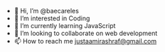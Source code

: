 - 👋 Hi, I’m @baecareles
- 👀 I’m interested in Coding
- 🌱 I’m currently learning JavaScript
- 💞️ I’m looking to collaborate on web development
- 📫 How to reach me justaamirashraf@gmail.com

<!---
baecareles/baecareles is a ✨ special ✨ repository because its `README.md` (this file) appears on your GitHub profile.
You can click the Preview link to take a look at your changes.
--->
